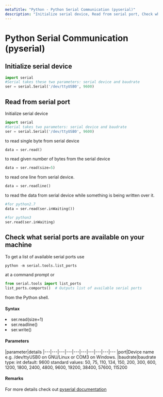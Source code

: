 ```yaml
---
metaTitle: "Python - Python Serial Communication (pyserial)"
description: "Initialize serial device, Read from serial port, Check what serial ports are available on your machine"
---
```


# Python Serial Communication (pyserial)



## Initialize serial device


```py
import serial
#Serial takes these two parameters: serial device and baudrate
ser = serial.Serial('/dev/ttyUSB0', 9600)

```



## Read from serial port


Initialize serial device

```py
import serial
#Serial takes two parameters: serial device and baudrate
ser = serial.Serial('/dev/ttyUSB0', 9600)

```

to read single byte from serial device

```py
data = ser.read()

```

to read given number of bytes from the serial device

```py
data = ser.read(size=5)

```

to read one line from serial device.

```py
data = ser.readline()

```

to read the data from serial device while something is being written over it.

```py
#for python2.7
data = ser.read(ser.inWaiting())

#for python3
ser.read(ser.inWaiting)

```



## Check what serial ports are available on your machine


To get a list of available serial ports use

```py
python -m serial.tools.list_ports

```

at a command prompt or

```py
from serial.tools import list_ports
list_ports.comports()  # Outputs list of available serial ports

```

from the Python shell.



#### Syntax


<li>
ser.read(size=1)
</li>
<li>
ser.readline()
</li>
<li>
ser.write()
</li>



#### Parameters


|parameter|details
|---|---|---|---|---|---|---|---|---|---
|port|Device name e.g. /dev/ttyUSB0 on GNU/Linux or COM3 on Windows.
|baudrate|baudrate type: int default: 9600 standard values: 50, 75, 110, 134, 150, 200, 300, 600, 1200, 1800, 2400, 4800, 9600, 19200, 38400, 57600, 115200



#### Remarks


For more details check out [pyserial documentation](https://pythonhosted.org/pyserial/index.html)

